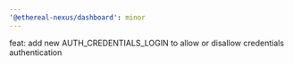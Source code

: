 ```yaml
---
'@ethereal-nexus/dashboard': minor
---
```


feat: add new AUTH_CREDENTIALS_LOGIN to allow or disallow credentials authentication
